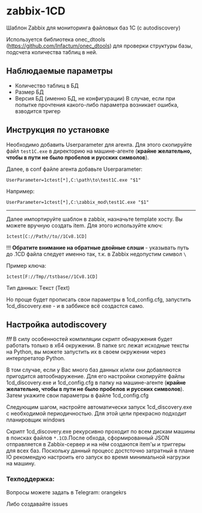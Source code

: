 # zabbix-1CD
Шаблон Zabbix для мониторинга файловых баз 1С (с autodiscovery)

Используется библиотека onec_dtools (https://github.com/Infactum/onec_dtools) для проверки структуры базы, подсчета количества таблиц в ней.

## Наблюдаемые параметры
* Количество таблиц в БД
* Размер БД
* Версия БД (именно БД, не конфигурации)
В случае, если при попытке прочтения какого-либо параметра возникает ошибка, взводится тригер

## Инструкция по установке
Необходимо добавить Userparameter для агента. 
Для этого скопируйте файл `test1C.exe` в директорию на машине-агенте (**крайне желательно, чтобы в пути не было пробелов и русских символов**). 

Далее, в conf файле агента добавьте Userparameter:
```
UserParameter=1ctest[*],C:\path\to\test1C.exe "$1"
```
Например:
```
UserParameter=1ctest[*],C:\zabbix_mod\test1C.exe "$1"
```
_____________

Далее импортируйте шаблон в zabbix, назначьте template хосту. 
Вы можете вручную создать item. Для этого используйте ключ:

```
1ctest[C://Path//to//1Cv8.1CD]
```

!!! **Обратите внимание на обратные двойные слэши** - указывать путь до .1CD файла следует именно так, т.к. в Zabbix недопустим символ `\`

Пример ключа:
```
1ctest[F://Tmp//tstbase//1Cv8.1CD]
```
Тип данных: Tекст (Text)

Но проще будет прописать свои параметры в 1cd_config.cfg, запустить 1cd_discovery.exe - и в заббиксе всё создастся само.

## Настройка autodiscovery
***!!!*** В силу особенностей компиляции скрипт обнаружения будет работать только в x64 окружении. В папке src лежат исходные тексты на Python, вы можете запустить их в своем окружении через интерпретатор Python.

В том случае, если у Вас много баз данных и/или они добавляются пригодится автообнаружение. Для его настройки скопируйте файлы
1cd_discovery.exe и 1cd_config.cfg в папку на машине-агенте (**крайне желательно, чтобы в пути не было пробелов и русских символов**).
Затем укажите свои параметры в файле 1cd_config.cfg

Следующим шагом, настройте автоматически запуск 1cd_discovery.exe с необходимой периодичностью. Для этой цели прекрасно подходит планировщик windows 

Скрипт 1cd_discovery.exe рекурсивно проходит по всем дискам машины в поисках файлов `*.1CD`.После обхода, сформированный JSON отправляется в Zabbix-сервер и на нём создаются item'ы и триггеры для всех баз. Поскольку данный процесс достсточно затратный в плане IO рекомендую настроить его запуск во время минимальной нагрузки на машину. 

### Техподдержка:
Вопросы можете задать в Telegram: orangekrs

Либо создавайте issues
